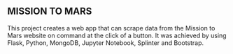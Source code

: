 ## MISSION TO MARS

This project creates a web app that can scrape data from the Mission to Mars website on command at the click of a button.
It was achieved by using Flask, Python, MongoDB, Jupyter Notebook, Splinter and Bootstrap.
